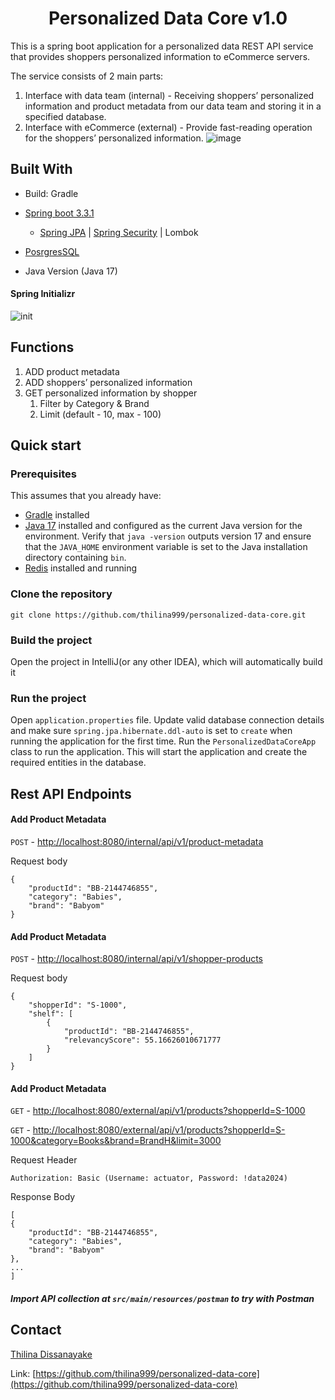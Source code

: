 <p align="center">
  <h1 align="center">Personalized Data Core v1.0</h1>

This is a spring boot application for a personalized data REST API service that provides shoppers personalized
information to eCommerce servers.

The service consists of 2 main parts:

1. Interface with data team (internal) - Receiving shoppers’ personalized information and product metadata from our data
   team and storing it in a specified database.
2. Interface with eCommerce (external) - Provide fast-reading operation for the shoppers’ personalized information.
   ![image](https://github.com/thilina999/personalized-data-core/assets/28834233/7c39ba15-a973-4c09-b57a-62b9fe22ec9d)

## Built With

* Build: Gradle
* [Spring boot 3.3.1](https://spring.io/projects/spring-boot)</br>
    - [Spring JPA](https://spring.io/projects/spring-data-jpa) | [Spring Security](https://spring.io/projects/spring-security) |
      Lombok

* [PosrgresSQL](https://www.postgresql.org/)

* Java Version (Java 17)

#### Spring Initializr

![init](https://github.com/thilina999/personalized-data-core/assets/28834233/6dd37f64-86db-4636-b448-e4fb10f9f414)

<!-- FUNCTIONS -->

## Functions

1. ADD product metadata
2. ADD shoppers’ personalized information
3. GET personalized information by shopper
    1. Filter by Category & Brand
    2. Limit (default - 10, max - 100)

## Quick start
### Prerequisites

This assumes that you already have:

- [Gradle](https://gradle.org/install/) installed
- [Java 17](https://adoptium.net/installation/) installed and configured as the current Java version for the environment.
  Verify that `java -version` outputs version 17 and ensure that the `JAVA_HOME` environment variable is set to the Java
  installation directory containing `bin`.
- [Redis](https://redis.io/docs/latest/operate/oss_and_stack/install/install-redis/) installed and running


### Clone the repository

```
git clone https://github.com/thilina999/personalized-data-core.git
```

### Build the project
Open the project in IntelliJ(or any other IDEA), which will automatically build it

### Run the project
Open `application.properties` file. Update valid database connection details and make sure `spring.jpa.hibernate.ddl-auto` is set to `create` when running the application for the first time. 
Run the `PersonalizedDataCoreApp` class to run the application. This will start the application and create the required entities in the database.

## Rest API Endpoints

#### Add Product Metadata

`POST` - [http://localhost:8080/internal/api/v1/product-metadata](http://localhost:8080/internal/api/v1/product-metadata)

Request body
```application/json
{
    "productId": "BB-2144746855",
    "category": "Babies",
    "brand": "Babyom"
}
```

#### Add Product Metadata

`POST` - [http://localhost:8080/internal/api/v1/shopper-products](http://localhost:8080/internal/api/v1/shopper-products)

Request body
```application/json
{
    "shopperId": "S-1000",
    "shelf": [
        {
            "productId": "BB-2144746855",
            "relevancyScore": 55.16626010671777
        }
    ]
}
```

#### Add Product Metadata

`GET` - [http://localhost:8080/external/api/v1/products?shopperId=S-1000](http://localhost:8080/external/api/v1/products?shopperId=S-1000)

`GET` - [http://localhost:8080/external/api/v1/products?shopperId=S-1000&category=Books&brand=BrandH&limit=3000](http://localhost:8080/external/api/v1/products?shopperId=S-1000&category=Books&brand=BrandH&limit=3000)

Request Header

`Authorization: Basic (Username: actuator, Password: !data2024)`

Response Body
```application/json
[
{
    "productId": "BB-2144746855",
    "category": "Babies",
    "brand": "Babyom"
},
...
]
```
##### Import API collection at `src/main/resources/postman` to try with Postman 


<!-- LICENSE -->
<!-- ## License

Distributed under the MIT License. See `LICENSE` for more information.

 -->

<!-- CONTACT -->

## Contact

[Thilina Dissanayake](mailto:thilinad.contact@gmail.com)

Link: [https://github.com/thilina999/personalized-data-core](https://github.com/thilina999/personalized-data-core)
